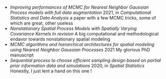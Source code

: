 

- _Improving performances of MCMC for Nearest Neighbor Gaussian Process models with full data augmentation_ 2021, in _Computational Statistics and Data Analysis_ a paper with a few MCMC tricks, some of which are great, other useless 
- _Nonstationary Spatial Process Models with Spatially Varying Covariance Kernels_ _In revision_ A big computational and methodological endavor towards nonstationary spatial modeling 
- _MCMC algorithms and hierarchical architectures for spatial modeling using Nearest Neighbor Gaussian Processes_ 2021 My glorious PhD manuscript
- _Sequential process to choose efficient sampling design based on partial prior information data and simulations_ 2020, in _Spatial Statistics_ Honestly, I just lent a hand on this one ! 
